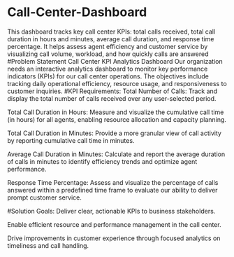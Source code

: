 # Call-Center-Dashboard
This dashboard tracks key call center KPIs: total calls received, total call duration in hours and minutes, average call duration, and response time percentage. It helps assess agent efficiency and customer service by visualizing call volume, workload, and how quickly calls are answered
#Problem Statement
Call Center KPI Analytics Dashboard
Our organization needs an interactive analytics dashboard to monitor key performance indicators (KPIs) for our call center operations. The objectives include tracking daily operational efficiency, resource usage, and responsiveness to customer inquiries.
#KPI Requirements:
Total Number of Calls: Track and display the total number of calls received over any user-selected period.

Total Call Duration in Hours: Measure and visualize the cumulative call time (in hours) for all agents, enabling resource allocation and capacity planning.

Total Call Duration in Minutes: Provide a more granular view of call activity by reporting cumulative call time in minutes.

Average Call Duration in Minutes: Calculate and report the average duration of calls in minutes to identify efficiency trends and optimize agent performance.

Response Time Percentage: Assess and visualize the percentage of calls answered within a predefined time frame to evaluate our ability to deliver prompt customer service.

#Solution Goals:
Deliver clear, actionable KPIs to business stakeholders.

Enable efficient resource and performance management in the call center.

Drive improvements in customer experience through focused analytics on timeliness and call handling.

